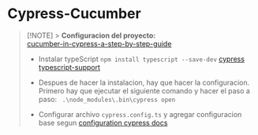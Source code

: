 # Cypress-Cucumber

> [!NOTE] > **Configuracion del proyecto:**  
> [cucumber-in-cypress-a-step-by-step-guide][def]
>
> - Instalar typeScript `npm install typescript --save-dev` [cypress typescript-support][def3]
> - Despues de hacer la instalacion, hay que hacer la configuracion. Primero hay que ejecutar el siguiente comando y hacer el paso a paso: ` .\node_modules\.bin\cypress open`
>
> - Configurar archivo `cypress.config.ts` y agregar configuracion base segun [configuration cypress docs][def2]

[def]: https://filiphric.com/cucumber-in-cypress-a-step-by-step-guide
[def2]: https://docs.cypress.io/guides/references/configuration#Intelligent-Code-Completion
[def3]: https://docs.cypress.io/guides/tooling/typescript-support

